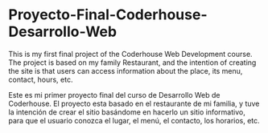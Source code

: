 # Proyecto-Final-Coderhouse-Desarrollo-Web
This is my first final project of the Coderhouse Web Development course.
The project is based on my family Restaurant, and the intention of creating the site is that users can access information about the place, its menu, contact, hours, etc.

Este es mi primer proyecto final del curso de Desarrollo Web de Coderhouse.
El proyecto esta basado en el restaurante de mi familia, y tuve la intención de crear el sitio basándome en hacerlo un sitio informativo, para que el usuario conozca el lugar, el menú, el contacto, los horarios, etc.
